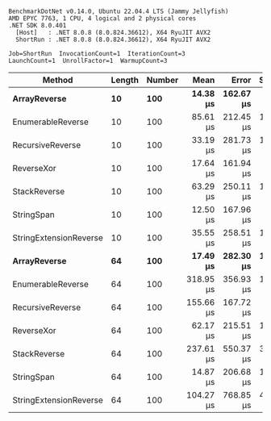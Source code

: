 ```

BenchmarkDotNet v0.14.0, Ubuntu 22.04.4 LTS (Jammy Jellyfish)
AMD EPYC 7763, 1 CPU, 4 logical and 2 physical cores
.NET SDK 8.0.401
  [Host]   : .NET 8.0.8 (8.0.824.36612), X64 RyuJIT AVX2
  ShortRun : .NET 8.0.8 (8.0.824.36612), X64 RyuJIT AVX2

Job=ShortRun  InvocationCount=1  IterationCount=3  
LaunchCount=1  UnrollFactor=1  WarmupCount=3  

```
| Method                 | Length | Number | Mean      | Error     | StdDev    | Median     | Min        | Max       | Allocated |
|----------------------- |------- |------- |----------:|----------:|----------:|-----------:|-----------:|----------:|----------:|
| **ArrayReverse**           | **10**     | **100**    |  **14.38 μs** | **162.67 μs** |  **8.917 μs** |  **11.252 μs** |   **7.444 μs** |  **24.44 μs** |  **10.09 KB** |
| EnumerableReverse      | 10     | 100    |  85.61 μs | 212.45 μs | 11.645 μs |  81.462 μs |  76.613 μs |  98.77 μs |  25.72 KB |
| RecursiveReverse       | 10     | 100    |  33.19 μs | 281.73 μs | 15.443 μs |  26.735 μs |  22.017 μs |  50.81 μs |  33.53 KB |
| ReverseXor             | 10     | 100    |  17.64 μs | 161.94 μs |  8.876 μs |  14.647 μs |  10.640 μs |  27.62 μs |  10.09 KB |
| StackReverse           | 10     | 100    |  63.29 μs | 250.11 μs | 13.709 μs |  69.870 μs |  47.529 μs |  72.47 μs |  31.19 KB |
| StringSpan             | 10     | 100    |  12.50 μs | 167.96 μs |  9.206 μs |   7.525 μs |   6.853 μs |  23.12 μs |   5.41 KB |
| StringExtensionReverse | 10     | 100    |  35.55 μs | 258.51 μs | 14.170 μs |  27.532 μs |  27.201 μs |  51.91 μs |  28.84 KB |
| **ArrayReverse**           | **64**     | **100**    |  **17.49 μs** | **282.30 μs** | **15.474 μs** |   **8.706 μs** |   **8.405 μs** |  **35.36 μs** |  **30.41 KB** |
| EnumerableReverse      | 64     | 100    | 318.95 μs | 356.93 μs | 19.565 μs | 326.401 μs | 296.755 μs | 333.69 μs |  59.31 KB |
| RecursiveReverse       | 64     | 100    | 155.66 μs | 167.72 μs |  9.193 μs | 150.862 μs | 149.859 μs | 166.26 μs | 560.88 KB |
| ReverseXor             | 64     | 100    |  62.17 μs | 215.51 μs | 11.813 μs |  60.222 μs |  51.456 μs |  74.84 μs |  30.41 KB |
| StackReverse           | 64     | 100    | 237.61 μs | 550.37 μs | 30.168 μs | 232.735 μs | 210.173 μs | 269.92 μs |  88.22 KB |
| StringSpan             | 64     | 100    |  14.87 μs | 206.68 μs | 11.329 μs |   8.431 μs |   8.220 μs |  27.95 μs |  15.56 KB |
| StringExtensionReverse | 64     | 100    | 104.27 μs | 768.85 μs | 42.143 μs |  81.712 μs |  78.216 μs | 152.90 μs |  68.69 KB |

